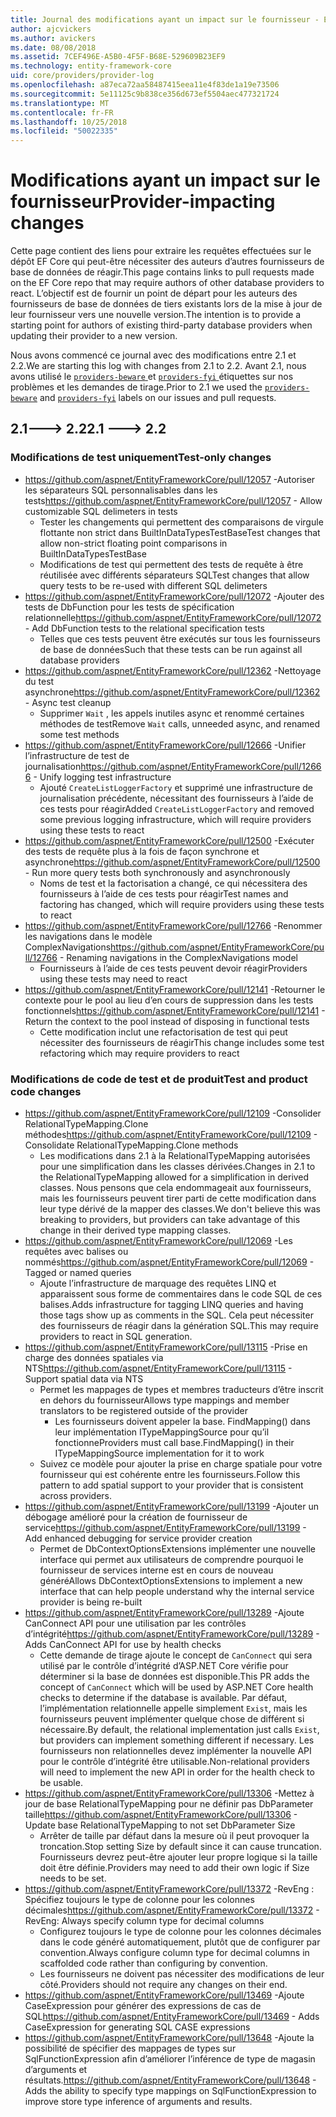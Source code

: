 ```yaml
---
title: Journal des modifications ayant un impact sur le fournisseur - EF Core
author: ajcvickers
ms.author: avickers
ms.date: 08/08/2018
ms.assetid: 7CEF496E-A5B0-4F5F-B68E-529609B23EF9
ms.technology: entity-framework-core
uid: core/providers/provider-log
ms.openlocfilehash: a87eca72aa58487415eea11e4f83de1a19e73506
ms.sourcegitcommit: 5e11125c9b838ce356d673ef5504aec477321724
ms.translationtype: MT
ms.contentlocale: fr-FR
ms.lasthandoff: 10/25/2018
ms.locfileid: "50022335"
---
```

# <a name="provider-impacting-changes"></a><span data-ttu-id="8ed32-102">Modifications ayant un impact sur le fournisseur</span><span class="sxs-lookup"><span data-stu-id="8ed32-102">Provider-impacting changes</span></span>

<span data-ttu-id="8ed32-103">Cette page contient des liens pour extraire les requêtes effectuées sur le dépôt EF Core qui peut-être nécessiter des auteurs d’autres fournisseurs de base de données de réagir.</span><span class="sxs-lookup"><span data-stu-id="8ed32-103">This page contains links to pull requests made on the EF Core repo that may require authors of other database providers to react.</span></span> <span data-ttu-id="8ed32-104">L’objectif est de fournir un point de départ pour les auteurs des fournisseurs de base de données de tiers existants lors de la mise à jour de leur fournisseur vers une nouvelle version.</span><span class="sxs-lookup"><span data-stu-id="8ed32-104">The intention is to provide a starting point for authors of existing third-party database providers when updating their provider to a new version.</span></span>

<span data-ttu-id="8ed32-105">Nous avons commencé ce journal avec des modifications entre 2.1 et 2.2.</span><span class="sxs-lookup"><span data-stu-id="8ed32-105">We are starting this log with changes from 2.1 to 2.2.</span></span> <span data-ttu-id="8ed32-106">Avant 2.1, nous avons utilisé le [ `providers-beware` ](https://github.com/aspnet/EntityFrameworkCore/labels/providers-beware) et [ `providers-fyi` ](https://github.com/aspnet/EntityFrameworkCore/labels/providers-fyi) étiquettes sur nos problèmes et les demandes de tirage.</span><span class="sxs-lookup"><span data-stu-id="8ed32-106">Prior to 2.1 we used the [`providers-beware`](https://github.com/aspnet/EntityFrameworkCore/labels/providers-beware) and [`providers-fyi`](https://github.com/aspnet/EntityFrameworkCore/labels/providers-fyi) labels on our issues and pull requests.</span></span>

## <a name="21-----22"></a><span data-ttu-id="8ed32-107">2.1---> 2.2</span><span class="sxs-lookup"><span data-stu-id="8ed32-107">2.1 ---> 2.2</span></span>

### <a name="test-only-changes"></a><span data-ttu-id="8ed32-108">Modifications de test uniquement</span><span class="sxs-lookup"><span data-stu-id="8ed32-108">Test-only changes</span></span>

* <span data-ttu-id="8ed32-109">https://github.com/aspnet/EntityFrameworkCore/pull/12057 -Autoriser les séparateurs SQL personnalisables dans les tests</span><span class="sxs-lookup"><span data-stu-id="8ed32-109">https://github.com/aspnet/EntityFrameworkCore/pull/12057 - Allow customizable SQL delimeters in tests</span></span>
  * <span data-ttu-id="8ed32-110">Tester les changements qui permettent des comparaisons de virgule flottante non strict dans BuiltInDataTypesTestBase</span><span class="sxs-lookup"><span data-stu-id="8ed32-110">Test changes that allow non-strict floating point comparisons in BuiltInDataTypesTestBase</span></span>
  * <span data-ttu-id="8ed32-111">Modifications de test qui permettent des tests de requête à être réutilisée avec différents séparateurs SQL</span><span class="sxs-lookup"><span data-stu-id="8ed32-111">Test changes that allow query tests to be re-used with different SQL delimeters</span></span>
* <span data-ttu-id="8ed32-112">https://github.com/aspnet/EntityFrameworkCore/pull/12072 -Ajouter des tests de DbFunction pour les tests de spécification relationnelle</span><span class="sxs-lookup"><span data-stu-id="8ed32-112">https://github.com/aspnet/EntityFrameworkCore/pull/12072 - Add DbFunction tests to the relational specification tests</span></span>
  * <span data-ttu-id="8ed32-113">Telles que ces tests peuvent être exécutés sur tous les fournisseurs de base de données</span><span class="sxs-lookup"><span data-stu-id="8ed32-113">Such that these tests can be run against all database providers</span></span>
* <span data-ttu-id="8ed32-114">https://github.com/aspnet/EntityFrameworkCore/pull/12362 -Nettoyage du test asynchrone</span><span class="sxs-lookup"><span data-stu-id="8ed32-114">https://github.com/aspnet/EntityFrameworkCore/pull/12362 - Async test cleanup</span></span>
  * <span data-ttu-id="8ed32-115">Supprimer `Wait` , les appels inutiles async et renommé certaines méthodes de test</span><span class="sxs-lookup"><span data-stu-id="8ed32-115">Remove `Wait` calls, unneeded async, and renamed some test methods</span></span>
* <span data-ttu-id="8ed32-116">https://github.com/aspnet/EntityFrameworkCore/pull/12666 -Unifier l’infrastructure de test de journalisation</span><span class="sxs-lookup"><span data-stu-id="8ed32-116">https://github.com/aspnet/EntityFrameworkCore/pull/12666 - Unify logging test infrastructure</span></span>
  * <span data-ttu-id="8ed32-117">Ajouté `CreateListLoggerFactory` et supprimé une infrastructure de journalisation précédente, nécessitant des fournisseurs à l’aide de ces tests pour réagir</span><span class="sxs-lookup"><span data-stu-id="8ed32-117">Added `CreateListLoggerFactory` and removed some previous logging infrastructure, which will require providers using these tests to react</span></span>
* <span data-ttu-id="8ed32-118">https://github.com/aspnet/EntityFrameworkCore/pull/12500 -Exécuter des tests de requête plus à la fois de façon synchrone et asynchrone</span><span class="sxs-lookup"><span data-stu-id="8ed32-118">https://github.com/aspnet/EntityFrameworkCore/pull/12500 - Run more query tests both synchronously and asynchronously</span></span>
  * <span data-ttu-id="8ed32-119">Noms de test et la factorisation a changé, ce qui nécessitera des fournisseurs à l’aide de ces tests pour réagir</span><span class="sxs-lookup"><span data-stu-id="8ed32-119">Test names and factoring has changed, which will require providers using these tests to react</span></span>
* <span data-ttu-id="8ed32-120">https://github.com/aspnet/EntityFrameworkCore/pull/12766 -Renommer les navigations dans le modèle ComplexNavigations</span><span class="sxs-lookup"><span data-stu-id="8ed32-120">https://github.com/aspnet/EntityFrameworkCore/pull/12766 - Renaming navigations in the ComplexNavigations model</span></span>
  * <span data-ttu-id="8ed32-121">Fournisseurs à l’aide de ces tests peuvent devoir réagir</span><span class="sxs-lookup"><span data-stu-id="8ed32-121">Providers using these tests may need to react</span></span>
* <span data-ttu-id="8ed32-122">https://github.com/aspnet/EntityFrameworkCore/pull/12141 -Retourner le contexte pour le pool au lieu d’en cours de suppression dans les tests fonctionnels</span><span class="sxs-lookup"><span data-stu-id="8ed32-122">https://github.com/aspnet/EntityFrameworkCore/pull/12141 - Return the context to the pool instead of disposing in functional tests</span></span>
  * <span data-ttu-id="8ed32-123">Cette modification inclut une refactorisation de test qui peut nécessiter des fournisseurs de réagir</span><span class="sxs-lookup"><span data-stu-id="8ed32-123">This change includes some test refactoring which may require providers to react</span></span>


### <a name="test-and-product-code-changes"></a><span data-ttu-id="8ed32-124">Modifications de code de test et de produit</span><span class="sxs-lookup"><span data-stu-id="8ed32-124">Test and product code changes</span></span>

* <span data-ttu-id="8ed32-125">https://github.com/aspnet/EntityFrameworkCore/pull/12109 -Consolider RelationalTypeMapping.Clone méthodes</span><span class="sxs-lookup"><span data-stu-id="8ed32-125">https://github.com/aspnet/EntityFrameworkCore/pull/12109 - Consolidate RelationalTypeMapping.Clone methods</span></span>
  * <span data-ttu-id="8ed32-126">Les modifications dans 2.1 à la RelationalTypeMapping autorisées pour une simplification dans les classes dérivées.</span><span class="sxs-lookup"><span data-stu-id="8ed32-126">Changes in 2.1 to the RelationalTypeMapping allowed for a simplification in derived classes.</span></span> <span data-ttu-id="8ed32-127">Nous pensons que cela endommageait aux fournisseurs, mais les fournisseurs peuvent tirer parti de cette modification dans leur type dérivé de la mapper des classes.</span><span class="sxs-lookup"><span data-stu-id="8ed32-127">We don't believe this was breaking to providers, but providers can take advantage of this change in their derived type mapping classes.</span></span>
* <span data-ttu-id="8ed32-128">https://github.com/aspnet/EntityFrameworkCore/pull/12069 -Les requêtes avec balises ou nommés</span><span class="sxs-lookup"><span data-stu-id="8ed32-128">https://github.com/aspnet/EntityFrameworkCore/pull/12069 - Tagged or named queries</span></span>
  * <span data-ttu-id="8ed32-129">Ajoute l’infrastructure de marquage des requêtes LINQ et apparaissent sous forme de commentaires dans le code SQL de ces balises.</span><span class="sxs-lookup"><span data-stu-id="8ed32-129">Adds infrastructure for tagging LINQ queries and having those tags show up as comments in the SQL.</span></span> <span data-ttu-id="8ed32-130">Cela peut nécessiter des fournisseurs de réagir dans la génération SQL.</span><span class="sxs-lookup"><span data-stu-id="8ed32-130">This may require providers to react in SQL generation.</span></span>
* <span data-ttu-id="8ed32-131">https://github.com/aspnet/EntityFrameworkCore/pull/13115 -Prise en charge des données spatiales via NTS</span><span class="sxs-lookup"><span data-stu-id="8ed32-131">https://github.com/aspnet/EntityFrameworkCore/pull/13115 - Support spatial data via NTS</span></span>
  * <span data-ttu-id="8ed32-132">Permet les mappages de types et membres traducteurs d’être inscrit en dehors du fournisseur</span><span class="sxs-lookup"><span data-stu-id="8ed32-132">Allows type mappings and member translators to be registered outside of the provider</span></span>
    * <span data-ttu-id="8ed32-133">Les fournisseurs doivent appeler la base. FindMapping() dans leur implémentation ITypeMappingSource pour qu’il fonctionne</span><span class="sxs-lookup"><span data-stu-id="8ed32-133">Providers must call base.FindMapping() in their ITypeMappingSource implementation for it to work</span></span>
  * <span data-ttu-id="8ed32-134">Suivez ce modèle pour ajouter la prise en charge spatiale pour votre fournisseur qui est cohérente entre les fournisseurs.</span><span class="sxs-lookup"><span data-stu-id="8ed32-134">Follow this pattern to add spatial support to your provider that is consistent across providers.</span></span>
* <span data-ttu-id="8ed32-135">https://github.com/aspnet/EntityFrameworkCore/pull/13199 -Ajouter un débogage amélioré pour la création de fournisseur de service</span><span class="sxs-lookup"><span data-stu-id="8ed32-135">https://github.com/aspnet/EntityFrameworkCore/pull/13199 - Add enhanced debugging for service provider creation</span></span>
  * <span data-ttu-id="8ed32-136">Permet de DbContextOptionsExtensions implémenter une nouvelle interface qui permet aux utilisateurs de comprendre pourquoi le fournisseur de services interne est en cours de nouveau généré</span><span class="sxs-lookup"><span data-stu-id="8ed32-136">Allows DbContextOptionsExtensions to implement a new interface that can help people understand why the internal service provider is being re-built</span></span>
* <span data-ttu-id="8ed32-137">https://github.com/aspnet/EntityFrameworkCore/pull/13289 -Ajoute CanConnect API pour une utilisation par les contrôles d’intégrité</span><span class="sxs-lookup"><span data-stu-id="8ed32-137">https://github.com/aspnet/EntityFrameworkCore/pull/13289 - Adds CanConnect API for use by health checks</span></span>
  * <span data-ttu-id="8ed32-138">Cette demande de tirage ajoute le concept de `CanConnect` qui sera utilisé par le contrôle d’intégrité d’ASP.NET Core vérifie pour déterminer si la base de données est disponible.</span><span class="sxs-lookup"><span data-stu-id="8ed32-138">This PR adds the concept of `CanConnect` which will be used by ASP.NET Core health checks to determine if the database is available.</span></span> <span data-ttu-id="8ed32-139">Par défaut, l’implémentation relationnelle appelle simplement `Exist`, mais les fournisseurs peuvent implémenter quelque chose de différent si nécessaire.</span><span class="sxs-lookup"><span data-stu-id="8ed32-139">By default, the relational implementation just calls `Exist`, but providers can implement something different if necessary.</span></span> <span data-ttu-id="8ed32-140">Les fournisseurs non relationnelles devez implémenter la nouvelle API pour le contrôle d’intégrité être utilisable.</span><span class="sxs-lookup"><span data-stu-id="8ed32-140">Non-relational providers will need to implement the new API in order for the health check to be usable.</span></span>
* <span data-ttu-id="8ed32-141">https://github.com/aspnet/EntityFrameworkCore/pull/13306 -Mettez à jour de base RelationalTypeMapping pour ne définir pas DbParameter taille</span><span class="sxs-lookup"><span data-stu-id="8ed32-141">https://github.com/aspnet/EntityFrameworkCore/pull/13306 - Update base RelationalTypeMapping to not set DbParameter Size</span></span>
  * <span data-ttu-id="8ed32-142">Arrêter de taille par défaut dans la mesure où il peut provoquer la troncation.</span><span class="sxs-lookup"><span data-stu-id="8ed32-142">Stop setting Size by default since it can cause truncation.</span></span> <span data-ttu-id="8ed32-143">Fournisseurs devrez peut-être ajouter leur propre logique si la taille doit être définie.</span><span class="sxs-lookup"><span data-stu-id="8ed32-143">Providers may need to add their own logic if Size needs to be set.</span></span>
* <span data-ttu-id="8ed32-144">https://github.com/aspnet/EntityFrameworkCore/pull/13372 -RevEng : Spécifiez toujours le type de colonne pour les colonnes décimales</span><span class="sxs-lookup"><span data-stu-id="8ed32-144">https://github.com/aspnet/EntityFrameworkCore/pull/13372 - RevEng: Always specify column type for decimal columns</span></span>
  * <span data-ttu-id="8ed32-145">Configurez toujours le type de colonne pour les colonnes décimales dans le code généré automatiquement, plutôt que de configurer par convention.</span><span class="sxs-lookup"><span data-stu-id="8ed32-145">Always configure column type for decimal columns in scaffolded code rather than configuring by convention.</span></span>
  * <span data-ttu-id="8ed32-146">Les fournisseurs ne doivent pas nécessiter des modifications de leur côté.</span><span class="sxs-lookup"><span data-stu-id="8ed32-146">Providers should not require any changes on their end.</span></span>
* <span data-ttu-id="8ed32-147">https://github.com/aspnet/EntityFrameworkCore/pull/13469 -Ajoute CaseExpression pour générer des expressions de cas de SQL</span><span class="sxs-lookup"><span data-stu-id="8ed32-147">https://github.com/aspnet/EntityFrameworkCore/pull/13469 - Adds CaseExpression for generating SQL CASE expressions</span></span>
* <span data-ttu-id="8ed32-148">https://github.com/aspnet/EntityFrameworkCore/pull/13648 -Ajoute la possibilité de spécifier des mappages de types sur SqlFunctionExpression afin d’améliorer l’inférence de type de magasin d’arguments et résultats.</span><span class="sxs-lookup"><span data-stu-id="8ed32-148">https://github.com/aspnet/EntityFrameworkCore/pull/13648 - Adds the ability to specify type mappings on SqlFunctionExpression to improve store type inference of arguments and results.</span></span>
